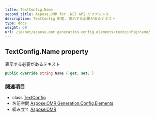 ```yaml
---
title: TextConfig.Name
second_title: Aspose.OMR for .NET API リファレンス
description: TextConfig 財産. 表示する必要があるテキスト
type: docs
weight: 60
url: /ja/net/aspose.omr.generation.config.elements/textconfig/name/
---
```

## TextConfig.Name property

表示する必要があるテキスト

```csharp
public override string Name { get; set; }
```

### 関連項目

* class [TextConfig](../)
* 名前空間 [Aspose.OMR.Generation.Config.Elements](../../textconfig/)
* 組み立て [Aspose.OMR](../../../)


